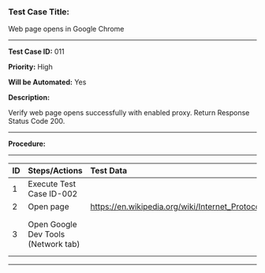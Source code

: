 
### Test Case Title: ###

Web page opens in Google Chrome							

---

**Test Case ID:** 011

**Priority:** High

**Will be Automated:** Yes

**Description:**

Verify web page opens successfully with enabled proxy. Return Response Status Code 200.

---

**Procedure:**

---

|      ID       | Steps/Actions |  Test Data  | Expected Result |
| :------------ |:--------------| :---------- | :-------------- |
|       1       | Execute Test Case ID-002 | |          
|       2       | Open page | https://en.wikipedia.org/wiki/Internet_Protocol | Page is opened|
|       3       | Open Google Dev Tools (Network tab) |  | "Main Page" Headers/General -  Status Code 200 |


---

